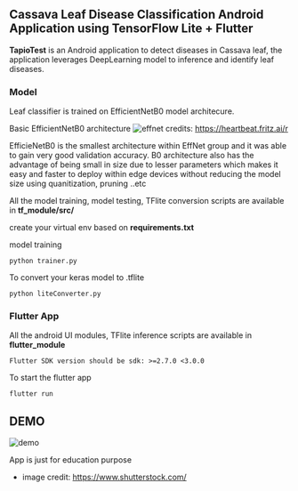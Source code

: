 ## Cassava Leaf Disease Classification Android Application using TensorFlow Lite + Flutter


**TapioTest** is an Android application to detect diseases in Cassava leaf, the application leverages DeepLearning model to inference and identify leaf diseases.

### **Model**
Leaf classifier is trained on EfficientNetB0 model architecure. 

Basic EfficientNetB0 architecture
![effnet](https://1.bp.blogspot.com/-DjZT_TLYZok/XO3BYqpxCJI/AAAAAAAAEKM/BvV53klXaTUuQHCkOXZZGywRMdU9v9T_wCLcBGAs/s1600/image2.png)
credits: https://heartbeat.fritz.ai/r

EfficieNetB0 is the smallest architecture within EffNet group and it was able to gain very good validation accuracy. B0 architecture also has the advantage of being small in size due to lesser parameters which makes it easy and faster to deploy within edge devices without reducing the model size using quanitization, pruning ..etc

All the model training, model testing, TFlite conversion scripts are available in  **tf_module/src/** 

create your virtual env based on **requirements.txt**

model training
```
python trainer.py
```
To convert your keras model to .tflite


```
python liteConverter.py
```


### **Flutter App**

All the android UI modules, TFlite inference scripts are available in **flutter_module**


`Flutter SDK version should be sdk: >=2.7.0 <3.0.0`


To start the flutter app

```
flutter run
```

## DEMO
![demo](https://imgur.com/VTHijU0)

App is just for education purpose 
* image credit: https://www.shutterstock.com/
